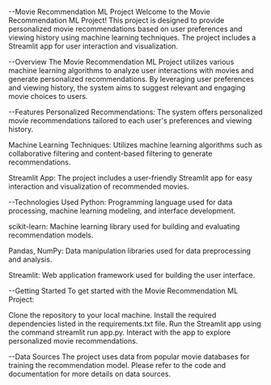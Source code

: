 --Movie Recommendation ML Project
Welcome to the Movie Recommendation ML Project! This project is designed to provide personalized movie recommendations based on user preferences and viewing history using machine learning techniques. The project includes a Streamlit app for user interaction and visualization.

--Overview
The Movie Recommendation ML Project utilizes various machine learning algorithms to analyze user interactions with movies and generate personalized recommendations. By leveraging user preferences and viewing history, the system aims to suggest relevant and engaging movie choices to users.

--Features
Personalized Recommendations: The system offers personalized movie recommendations tailored to each user's preferences and viewing history.

Machine Learning Techniques: Utilizes machine learning algorithms such as collaborative filtering and content-based filtering to generate recommendations.

Streamlit App: The project includes a user-friendly Streamlit app for easy interaction and visualization of recommended movies.

--Technologies Used
Python: Programming language used for data processing, machine learning modeling, and interface development.

scikit-learn: Machine learning library used for building and evaluating recommendation models.

Pandas, NumPy: Data manipulation libraries used for data preprocessing and analysis.

Streamlit: Web application framework used for building the user interface.

--Getting Started
To get started with the Movie Recommendation ML Project:

Clone the repository to your local machine.
Install the required dependencies listed in the requirements.txt file.
Run the Streamlit app using the command streamlit run app.py.
Interact with the app to explore personalized movie recommendations.

--Data Sources
The project uses data from popular movie databases for training the recommendation model. Please refer to the code and documentation for more details on data sources.
